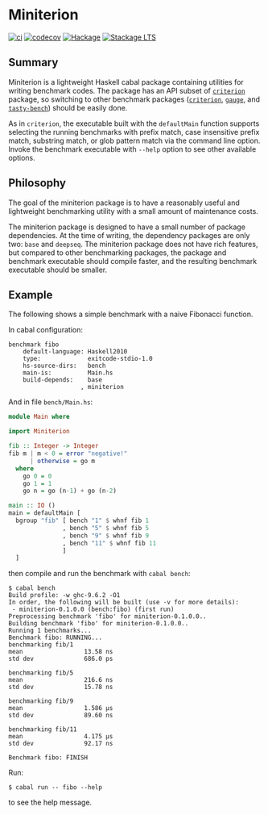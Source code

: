 # Miniterion

[![ci][ci-badge-svg]][ci-badge-link]
[![codecov][codecov-badge-svg]][codecov-badge-link]
[![Hackage][hackage-badge]][hackage-package]
[![Stackage LTS][stackage-lts-badge]][stackage-lts-package]


## Summary

Miniterion is a lightweight Haskell cabal package containing utilities
for writing benchmark codes. The package has an API subset of
[`criterion`](criterion) package, so switching to other benchmark
packages ([`criterion`](criterion), [`gauge`](gauge), and
[`tasty-bench`](tasty-bench)) should be easily done.

As in `criterion`, the executable built with the `defaultMain`
function supports selecting the running benchmarks with prefix match,
case insensitive prefix match, substring match, or glob pattern match
via the command line option. Invoke the benchmark executable with `--help`
option to see other available options.


## Philosophy

The goal of the miniterion package is to have a reasonably useful and
lightweight benchmarking utility with a small amount of maintenance
costs.

The miniterion package is designed to have a small number of package
dependencies. At the time of writing, the dependency packages are only
two: `base` and `deepseq`. The miniterion package does not have rich
features, but compared to other benchmarking packages, the package and
benchmark executable should compile faster, and the resulting
benchmark executable should be smaller.


## Example

The following shows a simple benchmark with a naive Fibonacci
function.

In cabal configuration:

```
benchmark fibo
    default-language: Haskell2010
    type:             exitcode-stdio-1.0
    hs-source-dirs:   bench
    main-is:          Main.hs
    build-depends:    base
                    , miniterion 
```

And in file `bench/Main.hs`:

```haskell
module Main where

import Miniterion

fib :: Integer -> Integer
fib m | m < 0 = error "negative!"
      | otherwise = go m
  where
    go 0 = 0
    go 1 = 1
    go n = go (n-1) + go (n-2)

main :: IO ()
main = defaultMain [
  bgroup "fib" [ bench "1" $ whnf fib 1
               , bench "5" $ whnf fib 5
               , bench "9" $ whnf fib 9
               , bench "11" $ whnf fib 11
               ]
  ]
```

then compile and run the benchmark with `cabal bench`:

```
$ cabal bench
Build profile: -w ghc-9.6.2 -O1
In order, the following will be built (use -v for more details):
 - miniterion-0.1.0.0 (bench:fibo) (first run)
Preprocessing benchmark 'fibo' for miniterion-0.1.0.0..
Building benchmark 'fibo' for miniterion-0.1.0.0..
Running 1 benchmarks...
Benchmark fibo: RUNNING...
benchmarking fib/1
mean                 13.58 ns
std dev              686.0 ps

benchmarking fib/5
mean                 216.6 ns
std dev              15.78 ns

benchmarking fib/9
mean                 1.586 μs
std dev              89.60 ns

benchmarking fib/11
mean                 4.175 μs
std dev              92.17 ns

Benchmark fibo: FINISH
```

Run:

```
$ cabal run -- fibo --help
```

to see the help message.

<!-- links -->

[ci-badge-svg]: https://github.com/8c6794b6/miniterion/actions/workflows/ci.yml/badge.svg
[ci-badge-link]: https://github.com/8c6794b6/miniterion/actions/workflows/ci.yml

[codecov-badge-svg]: https://codecov.io/github/8c6794b6/miniterion/graph/badge.svg
[codecov-badge-link]: https://codecov.io/github/8c6794b6/miniterion

[hackage-badge]: http://img.shields.io/hackage/v/miniterion.svg
[hackage-package]: http://hackage.haskell.org/package/miniterion

[stackage-lts-badge]: http://stackage.org/package/miniterion/badge/lts
[stackage-lts-package]: http://stackage.org/lts/package/miniterion

[criterion]: http://hackage.haskell.org/package/criterion
[gauge]: http://hackage.haskell.org/package/gauge
[tasty-bench]: http://hackage.haskell.org/package/tasty-bench
